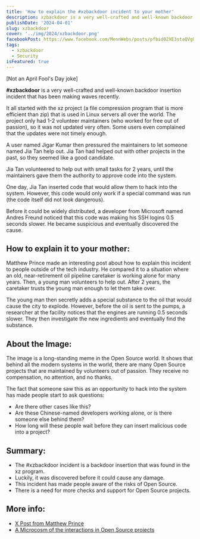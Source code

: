 ```yaml
---
title: 'How to explain the #xzbackdoor incident to your mother'
description: xzbackdoor is a very well-crafted and well-known backdoor insertion incident that has been making waves recently.
publishDate: '2024-04-01'
slug: xzbackdoor
cover: '../img/2024/xzbackdoor.png'
facebookPost: https://www.facebook.com/MennWebs/posts/pfbid02XE3staQVgUCgfJZw9fXG94XHiV63b6YhfAGQDq6gMavNkv8Vcz797RacVahKWHU5l
tags:
  - xzbackdoor
  - Security
isFeatured: true
---
```


[Not an April Fool's Day joke]

**#xzbackdoor** is a very well-crafted and well-known backdoor insertion incident that has been making waves recently.

It all started with the xz project (a file compression program that is more efficient than zip) that is used in Linux servers all over the world. The project only had 1-2 volunteer maintainers (who worked for free out of passion), so it was not updated very often. Some users even complained that the updates were not timely enough.

A user named Jigar Kumar then pressured the maintainers to let someone named Jia Tan help out. Jia Tan had helped out with other projects in the past, so they seemed like a good candidate.

Jia Tan volunteered to help out with small tasks for 2 years, until the maintainers gave them the authority to approve code into the system.

One day, Jia Tan inserted code that would allow them to hack into the system. However, this code would only work if a special command was run (the code itself did not look dangerous).

Before it could be widely distributed, a developer from Microsoft named Andres Freund noticed that this code was making his SSH logins 0.5 seconds slower. He became suspicious and eventually discovered the cause.

## How to explain it to your mother:

Matthew Prince made an interesting post about how to explain this incident to people outside of the tech industry. He compared it to a situation where an old, near-retirement oil pipeline caretaker is working alone for many years. Then, a young man volunteers to help out. After 2 years, the caretaker trusts the young man enough to let them take over.

The young man then secretly adds a special substance to the oil that would cause the city to explode. However, before the oil is sent to the pumps, a researcher at the facility notices that the engines are running 0.5 seconds slower. They then investigate the new ingredients and eventually find the substance.

## About the Image:

The image is a long-standing meme in the Open Source world. It shows that behind all the modern systems in the world, there are many Open Source projects that are maintained by volunteers out of passion. They receive no compensation, no attention, and no thanks.

The fact that someone saw this as an opportunity to hack into the system has made people start to ask questions:

- Are there other cases like this?
- Are these Chinese-named developers working alone, or is there someone else behind them?
- How long will these people wait before they can insert malicious code into a project?

## Summary:

- The #xzbackdoor incident is a backdoor insertion that was found in the xz program.
- Luckily, it was discovered before it could cause any damage.
- This incident has made people aware of the risks of Open Source.
- There is a need for more checks and support for Open Source projects.

## More info:

- [X Post from Matthew Prince](https://twitter.com/eastdakota/status/1774149764667634069)
- [A Microcosm of the interactions in Open Source projects](https://robmensching.com/blog/posts/2024/03/30/a-microcosm-of-the-interactions-in-open-source-projects/)
